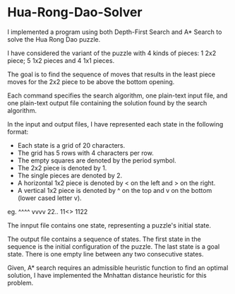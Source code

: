 # Hua-Rong-Dao-Solver
I implemented a program using both Depth-First Search and A* Search to solve the Hua Rong Dao puzzle. 

I have considered the variant of the puzzle with 4 kinds of pieces: 1 2x2 piece; 5 1x2 pieces and 4 1x1 pieces. 

The goal is to find the sequence of moves that results in the least piece moves for the 2x2 piece to be above the bottom opening.

Each command specifies the search algorithm, one plain-text input file, and one plain-text output file
containing the solution found by the search algorithm.

In the input and output files, I have represented each state in the following format:

- Each state is a grid of 20 characters.
- The grid has 5 rows with 4 characters per row.
- The empty squares are denoted by the period symbol.
- The 2x2 piece is denoted by 1.
- The single pieces are denoted by 2.
- A horizontal 1x2 piece is denoted by < on the left and > on the right.
- A vertical 1x2 piece is denoted by ^ on the top and v on the bottom (lower cased letter v).

eg. 
^^^^
vvvv
22..
11<>
1122

The innput file contains one state, representing a puzzle's initial state.

The output file contains a sequence of states. The first state in the sequence is the initial
configuration of the puzzle. The last state is a goal state. There is one empty line between any two
consecutive states.

Given, A* search requires an admissible heuristic function to find an optimal solution, I have implemented the Mnhattan distance
heuristic for this problem.
